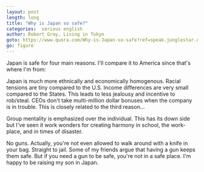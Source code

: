 ```yaml
---
layout: post
length: long
title: "Why is Japan so safe?"
categories:  serious english
author: Robert Gray, Living in Tokyo
goto: https://www.quora.com/Why-is-Japan-so-safe?ref=speak.junglestar.org
go: figure
---
```

Japan is safe for four main reasons. I'll compare it to America since that's where I'm from:

Japan is much more ethnically and economically homogenous. Racial tensions are tiny compared to the U.S. Income differences are very small compared to the States. This leads to less jealousy and incentive to rob/steal. CEOs don't take multi-million dollar bonuses when the company is in trouble. This is closely related to the third reason...

Group mentality is emphasized over the individual. This has its down side but I've seen it work wonders for creating harmony in school, the work-place, and in times of disaster.

No guns. Actually, you're not even allowed to walk around with a knife in your bag. Straight to jail. Some of my friends argue that having a gun keeps them safe. But if you need a gun to be safe, you're not in a safe place. I'm happy to be raising my son in Japan.
